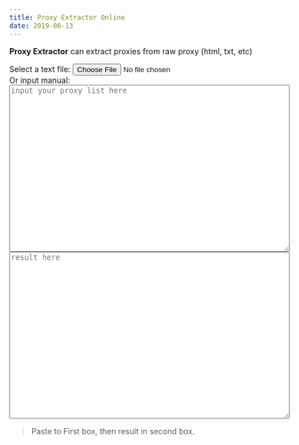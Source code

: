 ```yaml
---
title: Proxy Extractor Online
date: 2019-06-13
---
```


<style>
  textarea {
    -webkit-box-sizing: border-box;
    -moz-box-sizing: border-box;
    box-sizing: border-box;
    min-height: 300px;
    width: 100%;
  }
</style>
<p>
  <b>Proxy Extractor</b>
  can extract proxies from raw proxy (html, txt, etc)
</p>
<!-- Iklan Responsive -->
<div hexo-adsense-fill=""></div>
<div class="container">
  <div id="page-wrapper">
    <div>
      Select a text file:
      <input type="file" id="fileInput" />
    </div>
  </div>
  <div>Or input manual:</div>
  <textarea
    id="src"
    class="form-control"
    placeholder="input your proxy list here"
  ></textarea>
  <!-- Iklan Responsive -->
  <div hexo-adsense-fill=""></div>
  <textarea
    id="result"
    class="form-control"
    placeholder="result here"
  ></textarea>
  <blockquote>Paste to First box, then result in second box.</blockquote>
</div>
<script src="https://code.jquery.com/jquery-3.3.1.min.js"></script>
<script>
  console.clear();
  $("textarea#src").on("keydown change keyup keypress focus", function () {
    extract_($(this).val());
  });
  window.onload = function () {
    var fileInput = document.getElementById("fileInput");
    var fileDisplayArea = document.getElementById("result");
    fileInput.addEventListener("change", function (e) {
      var file = fileInput.files[0];
      var textType = /text.*/;
      if (file.type.match(textType)) {
        var reader = new FileReader();
        reader.onload = function (e) {
          //fileDisplayArea.value = reader.result;
          $("textarea#src").val(reader.result);
          extract_(reader.result);
        };
        reader.readAsText(file);
      } else {
        fileDisplayArea.value = "File not supported!";
      }
    });
  };
  function extract_(val) {
    var regex = /((?:\d{1,3}\.){3}\d{1,3})\:(\d+)/gm;
    var str = val;
    var m = str.match(regex);
    var xrs = "";
    if (m) {
      m.forEach(function (x) {
        xrs += x + "\n";
      });
      $("textarea#result").val(xrs);
    }
  }
</script>
